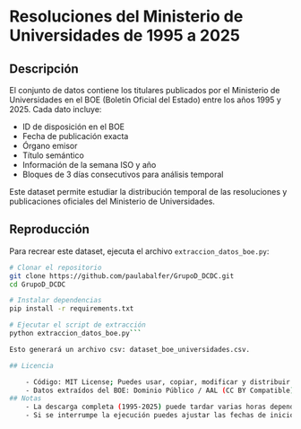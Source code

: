 # Resoluciones del Ministerio de Universidades de 1995 a 2025

## Descripción
El conjunto de datos contiene los titulares publicados por el Ministerio de Universidades en el BOE (Boletín Oficial del Estado) entre los años 1995 y 2025. Cada dato incluye:

- ID de disposición en el BOE
- Fecha de publicación exacta
- Órgano emisor
- Título semántico
- Información de la semana ISO y año
- Bloques de 3 días consecutivos para análisis temporal

Este dataset permite estudiar la distribución temporal de las resoluciones y publicaciones oficiales del Ministerio de Universidades.

## Reproducción
Para recrear este dataset, ejecuta el archivo `extraccion_datos_boe.py`:

```bash
# Clonar el repositorio
git clone https://github.com/paulabalfer/GrupoD_DCDC.git
cd GrupoD_DCDC

# Instalar dependencias
pip install -r requirements.txt

# Ejecutar el script de extracción
python extraccion_datos_boe.py```

Esto generará un archivo csv: dataset_boe_universidades.csv.

## Licencia

	- Código: MIT License; Puedes usar, copiar, modificar y distribuir el código libremente.
	- Datos extraídos del BOE: Dominio Público / AAL (CC BY Compatible) según la información oficial del BOE.
## Notas
	- La descarga completa (1995-2025) puede tardar varias horas dependiendo de la conexión.
	- Si se interrumpe la ejecución puedes ajustar las fechas de inicio y fin en el script para reanudar la descarga.
